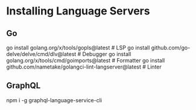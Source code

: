 # Installing Language Servers

## Go 
go install golang.org/x/tools/gopls@latest                         # LSP
go install github.com/go-delve/delve/cmd/dlv@latest                # Debugger
go install golang.org/x/tools/cmd/goimports@latest                 # Formatter
go install github.com/nametake/golangci-lint-langserver@latest     # Linter

## GraphQL

npm i -g graphql-language-service-cli
